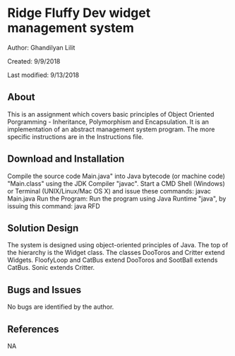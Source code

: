 # Ridge Fluffy Dev widget management system
Author: Ghandilyan Lilit

Created: 9/9/2018

Last modified: 9/13/2018

## About
This is an assignment which covers basic principles of Object Oriented Porgramming - Inheritance, Polymorphism and Encapsulation.
It is an implementation of an abstract management system program. The more specific instructions are in the Instructions file.

## Download and Installation
Compile the source code Main.java" into Java bytecode (or machine code) "Main.class" using the JDK Compiler "javac".
Start a CMD Shell (Windows) or Terminal (UNIX/Linux/Mac OS X) and issue these commands:
javac Main.java
Run the Program: Run the program using Java Runtime "java", by issuing this command:
java RFD


## Solution Design
The system is designed using object-oriented principles of Java. The top of the hierarchy is the Widget class. The classes DooToros and Critter extend Widgets.
FloofyLoop and CatBus extend DooToros and SootBall extends CatBus. Sonic extends Critter. 


## Bugs and Issues
No bugs are identified by the author.


## References
NA
